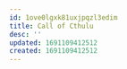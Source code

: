 ```yaml
---
id: 1ove0lgxk81uxjpqzl3edim
title: Call of Cthulu
desc: ''
updated: 1691109412512
created: 1691109412512
---
```

